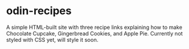 # odin-recipes

A simple HTML-built site with three recipe links explaining how to make Chocolate Cupcake, Gingerbread Cookies, and Apple Pie. Currently not styled with CSS yet, will style it soon.